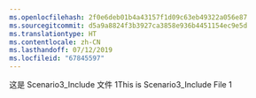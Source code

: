 ```yaml
---
ms.openlocfilehash: 2f0e6deb01b4a43157f1d09c63eb49322a056e87
ms.sourcegitcommit: d5a9a8824f3b3927ca3858e936b4451154ec9e5d
ms.translationtype: HT
ms.contentlocale: zh-CN
ms.lasthandoff: 07/12/2019
ms.locfileid: "67845597"
---
```

<span data-ttu-id="215ca-101">这是 Scenario3_Include 文件 1</span><span class="sxs-lookup"><span data-stu-id="215ca-101">This is Scenario3_Include File 1</span></span>
